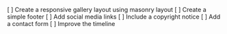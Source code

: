 [ ] Create a responsive gallery layout using masonry layout
[ ] Create a simple footer
[ ] Add social media links
[ ] Include a copyright notice
[ ] Add a contact form
[ ] Improve the timeline
